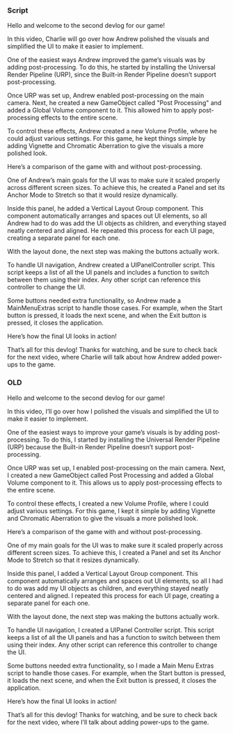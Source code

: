 ### Script

Hello and welcome to the second devlog for our game!

In this video, Charlie will go over how Andrew polished the visuals and simplified the UI to make it easier to implement.

One of the easiest ways Andrew improved the game’s visuals was by adding post-processing. To do this, he started by installing the Universal Render Pipeline (URP), since the Built-in Render Pipeline doesn’t support post-processing.

Once URP was set up, Andrew enabled post-processing on the main camera. Next, he created a new GameObject called "Post Processing" and added a Global Volume component to it. This allowed him to apply post-processing effects to the entire scene.

To control these effects, Andrew created a new Volume Profile, where he could adjust various settings. For this game, he kept things simple by adding Vignette and Chromatic Aberration to give the visuals a more polished look.

Here’s a comparison of the game with and without post-processing.

One of Andrew’s main goals for the UI was to make sure it scaled properly across different screen sizes. To achieve this, he created a Panel and set its Anchor Mode to Stretch so that it would resize dynamically.

Inside this panel, he added a Vertical Layout Group component. This component automatically arranges and spaces out UI elements, so all Andrew had to do was add the UI objects as children, and everything stayed neatly centered and aligned. He repeated this process for each UI page, creating a separate panel for each one.

With the layout done, the next step was making the buttons actually work.

To handle UI navigation, Andrew created a UIPanelController script. This script keeps a list of all the UI panels and includes a function to switch between them using their index. Any other script can reference this controller to change the UI.

Some buttons needed extra functionality, so Andrew made a MainMenuExtras script to handle those cases. For example, when the Start button is pressed, it loads the next scene, and when the Exit button is pressed, it closes the application.

Here’s how the final UI looks in action!

That’s all for this devlog! Thanks for watching, and be sure to check back for the next video, where Charlie will talk about how Andrew added power-ups to the game.











### OLD

Hello and welcome to the second devlog for our game!

In this video, I’ll go over how I polished the visuals and simplified the UI to make it easier to implement.

One of the easiest ways to improve your game’s visuals is by adding post-processing. To do this, I started by installing the Universal Render Pipeline (URP) because the Built-in Render Pipeline doesn’t support post-processing.

Once URP was set up, I enabled post-processing on the main camera. Next, I created a new GameObject called Post Processing and added a Global Volume component to it. This allows us to apply post-processing effects to the entire scene.

To control these effects, I created a new Volume Profile, where I could adjust various settings. For this game, I kept it simple by adding Vignette and Chromatic Aberration to give the visuals a more polished look.

Here’s a comparison of the game with and without post-processing.

One of my main goals for the UI was to make sure it scaled properly across different screen sizes. To achieve this, I created a Panel and set its Anchor Mode to Stretch so that it resizes dynamically.

Inside this panel, I added a Vertical Layout Group component. This component automatically arranges and spaces out UI elements, so all I had to do was add my UI objects as children, and everything stayed neatly centered and aligned. I repeated this process for each UI page, creating a separate panel for each one.

With the layout done, the next step was making the buttons actually work.

To handle UI navigation, I created a UIPanel Controller script. This script keeps a list of all the UI panels and has a function to switch between them using their index. Any other script can reference this controller to change the UI.

Some buttons needed extra functionality, so I made a Main Menu Extras script to handle those cases. For example, when the Start button is pressed, it loads the next scene, and when the Exit button is pressed, it closes the application.

Here’s how the final UI looks in action!

That’s all for this devlog! Thanks for watching, and be sure to check back for the next video, where I’ll talk about adding power-ups to the game.